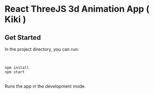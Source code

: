 # React ThreeJS 3d Animation App ( Kiki )


## Get Started
In the project directory, you can run:

<br>

  `npm install`
  <br>
  `npm start`
  
  <br>
  Runs the app in the development mode.
  
